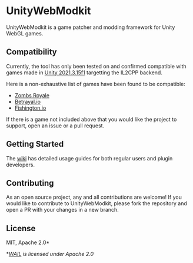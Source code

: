 # UnityWebModkit
UnityWebModkit is a game patcher and modding framework for Unity WebGL games.

## Compatibility
Currently, the tool has only been tested on and confirmed compatible with games made in [Unity 2021.3.15f1](https://unity.com/releases/editor/whats-new/2021.3.15) targetting the IL2CPP backend. 

Here is a non-exhaustive list of games have been found to be compatible:
- [Zombs Royale](https://zombsroyale.io)
- [Betrayal.io](https://betrayal.io)
- [Fishington.io](https://fishington.io)

If there is a game not included above that you would like the project to support, open an issue or a pull request.

## Getting Started
The [wiki](https://github.com/nsfury/UnityWebModkit/wiki) has detailed usage guides for both regular users and plugin developers.

## Contributing
As an open source project, any and all contributions are welcome! If you would like to contribute to UnityWebModkit, please fork the repository and open a PR with your changes in a new branch.

## License
MIT, Apache 2.0*

**[WAIL](https://github.com/Qwokka/WAIL/tree/master) is licensed under Apache 2.0*

